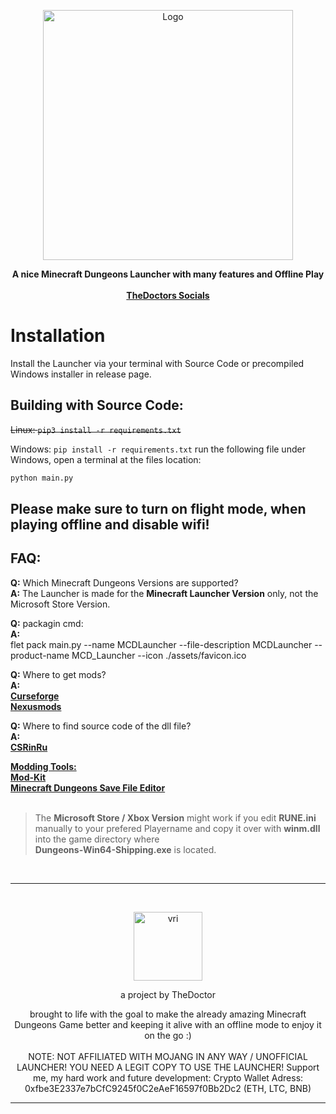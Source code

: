 <p align="center">
	<picture>
		<source media="(prefers-color-scheme: dark)" srcset="assets/Minecraft_Dungeons_Ultimate_Edition.png" width=400px>
		<img src="docs/source/_static/logo-light.png" alt="Logo" width=400px>
	</picture>
</p>
<p align="center">
	<strong>
		A nice Minecraft Dungeons Launcher with many features and Offline Play
	</strong>
	<br>
	<br>
	<a href="https://thedoctor.ct.ws">
		<strong>TheDoctors Socials</strong>
	</a>
</p>

# Installation

Install the Launcher via your terminal with Source Code or precompiled Windows installer in release page.

## Building with Source Code:

~~Linux: `pip3 install -r requirements.txt`~~<br>

Windows: `pip install -r requirements.txt`
run the following file under Windows, open a terminal at the files location:

```sh
python main.py
```

## Please make sure to turn on flight mode, when playing offline and disable wifi!

## FAQ:
**Q:** Which Minecraft Dungeons Versions are supported?<br>
**A:** The Launcher is made for the **Minecraft Launcher Version** only, not the Microsoft Store Version.<br>

**Q:** packagin cmd: <br>
**A:** 
<br>flet pack main.py --name MCDLauncher --file-description MCDLauncher --product-name MCD_Launcher --icon ./assets/favicon.ico<br>

**Q:** Where to get mods?
<br>**A:**<br><a href="https://www.curseforge.com/minecraft-dungeons"><strong>Curseforge</strong><br>
<a href="https://www.nexusmods.com/minecraftdungeons"><strong>Nexusmods</strong></a>

**Q:** Where to find source code of the dll file?
<br>**A:**<br><a href="https://cs.rin.ru/forum/viewtopic.php?f=10&t=97669&hilit=minecraft+dungeons"><strong>CSRinRu</strong><br>


**Modding Tools:** <br>
<a href="https://www.curseforge.com/minecraft-dungeons/utility/dungeons-mod-kit"><strong>Mod-Kit</strong><br>
<a href="https://github.com/CutFlame/MCDSaveEdit">
		<strong>Minecraft Dungeons Save File Editor</strong></a>
<br>
<br>

>The **Microsoft Store / Xbox Version** might work if you edit **RUNE.ini** manually to your prefered Playername and copy it over with **winm.dll** into the game directory where <br> **Dungeons-Win64-Shipping.exe** is located.
<br>

---

<br>
<p align=center>
<img src="https://avatars.githubusercontent.com/u/88980346?v=4" alt="vri" width=110px>
</p>
<p align=center>
a project by TheDoctor
</p>
<p align=center>
brought to life with the goal to make the already amazing Minecraft Dungeons Game better and keeping it alive with an offline mode to enjoy it on the go :)
<br> 
	<br>
	NOTE: NOT AFFILIATED WITH MOJANG IN ANY WAY / UNOFFICIAL LAUNCHER!
	YOU NEED A LEGIT COPY TO USE THE LAUNCHER!
	Support me, my hard work and future development:
Crypto Wallet Adress: 0xfbe3E2337e7bCfC9245f0C2eAeF16597f0Bb2Dc2 (ETH, LTC, BNB)
</p>

---

 
